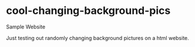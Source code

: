 # cool-changing-background-pics
Sample Website

Just testing out randomly changing background pictures on a html website.
